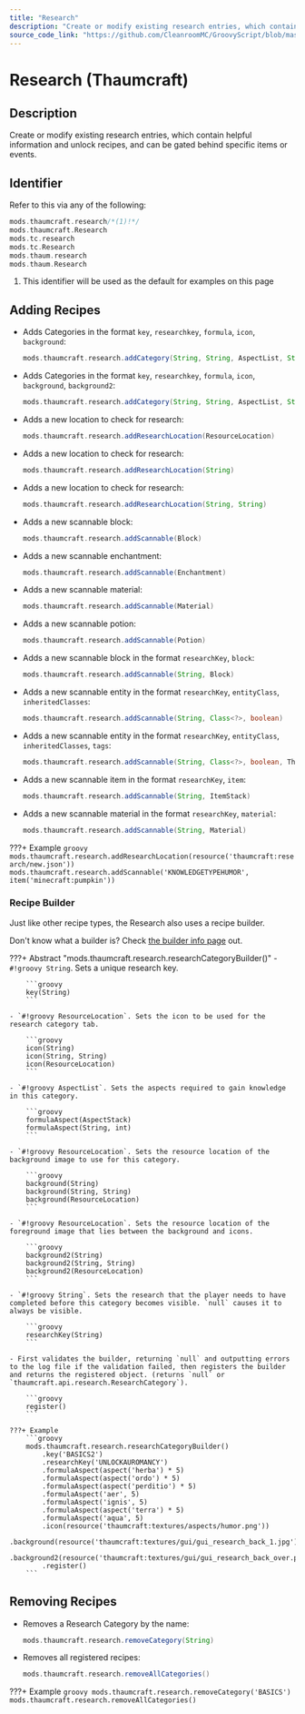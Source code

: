 ```yaml
---
title: "Research"
description: "Create or modify existing research entries, which contain helpful information and unlock recipes, and can be gated behind specific items or events."
source_code_link: "https://github.com/CleanroomMC/GroovyScript/blob/master/src/main/java/com/cleanroommc/groovyscript/compat/mods/thaumcraft/Research.java"
---
```


# Research (Thaumcraft)

## Description

Create or modify existing research entries, which contain helpful information and unlock recipes, and can be gated behind specific items or events.

## Identifier

Refer to this via any of the following:

```groovy hl_lines="1"
mods.thaumcraft.research/*(1)!*/
mods.thaumcraft.Research
mods.tc.research
mods.tc.Research
mods.thaum.research
mods.thaum.Research
```

1. This identifier will be used as the default for examples on this page

## Adding Recipes

- Adds Categories in the format `key`, `researchkey`, `formula`, `icon`, `background`:

    ```groovy
    mods.thaumcraft.research.addCategory(String, String, AspectList, String, String)
    ```

- Adds Categories in the format `key`, `researchkey`, `formula`, `icon`, `background`, `background2`:

    ```groovy
    mods.thaumcraft.research.addCategory(String, String, AspectList, String, String, String)
    ```

- Adds a new location to check for research:

    ```groovy
    mods.thaumcraft.research.addResearchLocation(ResourceLocation)
    ```

- Adds a new location to check for research:

    ```groovy
    mods.thaumcraft.research.addResearchLocation(String)
    ```

- Adds a new location to check for research:

    ```groovy
    mods.thaumcraft.research.addResearchLocation(String, String)
    ```

- Adds a new scannable block:

    ```groovy
    mods.thaumcraft.research.addScannable(Block)
    ```

- Adds a new scannable enchantment:

    ```groovy
    mods.thaumcraft.research.addScannable(Enchantment)
    ```

- Adds a new scannable material:

    ```groovy
    mods.thaumcraft.research.addScannable(Material)
    ```

- Adds a new scannable potion:

    ```groovy
    mods.thaumcraft.research.addScannable(Potion)
    ```

- Adds a new scannable block in the format `researchKey`, `block`:

    ```groovy
    mods.thaumcraft.research.addScannable(String, Block)
    ```

- Adds a new scannable entity in the format `researchKey`, `entityClass`, `inheritedClasses`:

    ```groovy
    mods.thaumcraft.research.addScannable(String, Class<?>, boolean)
    ```

- Adds a new scannable entity in the format `researchKey`, `entityClass`, `inheritedClasses`, `tags`:

    ```groovy
    mods.thaumcraft.research.addScannable(String, Class<?>, boolean, ThaumcraftApi.EntityTagsNBT)
    ```

- Adds a new scannable item in the format `researchKey`, `item`:

    ```groovy
    mods.thaumcraft.research.addScannable(String, ItemStack)
    ```

- Adds a new scannable material in the format `researchKey`, `material`:

    ```groovy
    mods.thaumcraft.research.addScannable(String, Material)
    ```

???+ Example
    ```groovy
    mods.thaumcraft.research.addResearchLocation(resource('thaumcraft:research/new.json'))
    mods.thaumcraft.research.addScannable('KNOWLEDGETYPEHUMOR', item('minecraft:pumpkin'))
    ```

### Recipe Builder

Just like other recipe types, the Research also uses a recipe builder.

Don't know what a builder is? Check [the builder info page](../../../groovy/builder.md) out.

???+ Abstract "mods.thaumcraft.research.researchCategoryBuilder()"
    - `#!groovy String`. Sets a unique research key.

        ```groovy
        key(String)
        ```

    - `#!groovy ResourceLocation`. Sets the icon to be used for the research category tab.

        ```groovy
        icon(String)
        icon(String, String)
        icon(ResourceLocation)
        ```

    - `#!groovy AspectList`. Sets the aspects required to gain knowledge in this category.

        ```groovy
        formulaAspect(AspectStack)
        formulaAspect(String, int)
        ```

    - `#!groovy ResourceLocation`. Sets the resource location of the background image to use for this category.

        ```groovy
        background(String)
        background(String, String)
        background(ResourceLocation)
        ```

    - `#!groovy ResourceLocation`. Sets the resource location of the foreground image that lies between the background and icons.

        ```groovy
        background2(String)
        background2(String, String)
        background2(ResourceLocation)
        ```

    - `#!groovy String`. Sets the research that the player needs to have completed before this category becomes visible. `null` causes it to always be visible.

        ```groovy
        researchKey(String)
        ```

    - First validates the builder, returning `null` and outputting errors to the log file if the validation failed, then registers the builder and returns the registered object. (returns `null` or `thaumcraft.api.research.ResearchCategory`).

        ```groovy
        register()
        ```

    ???+ Example
        ```groovy
        mods.thaumcraft.research.researchCategoryBuilder()
            .key('BASICS2')
            .researchKey('UNLOCKAUROMANCY')
            .formulaAspect(aspect('herba') * 5)
            .formulaAspect(aspect('ordo') * 5)
            .formulaAspect(aspect('perditio') * 5)
            .formulaAspect('aer', 5)
            .formulaAspect('ignis', 5)
            .formulaAspect(aspect('terra') * 5)
            .formulaAspect('aqua', 5)
            .icon(resource('thaumcraft:textures/aspects/humor.png'))
            .background(resource('thaumcraft:textures/gui/gui_research_back_1.jpg'))
            .background2(resource('thaumcraft:textures/gui/gui_research_back_over.png'))
            .register()
        ```



## Removing Recipes

- Removes a Research Category by the name:

    ```groovy
    mods.thaumcraft.research.removeCategory(String)
    ```

- Removes all registered recipes:

    ```groovy
    mods.thaumcraft.research.removeAllCategories()
    ```

???+ Example
    ```groovy
    mods.thaumcraft.research.removeCategory('BASICS')
    mods.thaumcraft.research.removeAllCategories()
    ```

